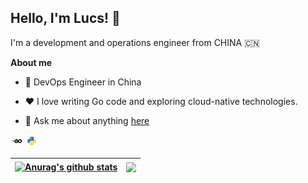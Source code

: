 ## Hello, I'm Lucs! 👋

I'm a development and operations engineer from CHINA 🇨🇳

**About me**

- 💼 DevOps Engineer in China

- ❤️ I love writing Go code and exploring cloud-native technologies.

- 💬 Ask me about anything [here](https://github.com/lucs-t/lucs-t/issues)

<code><img height="20" alt="go" src="https://raw.githubusercontent.com/github/explore/80688e429a7d4ef2fca1e82350fe8e3517d3494d/topics/go/go.png"></code>
<code><img height="20" alt="python" src="https://raw.githubusercontent.com/github/explore/80688e429a7d4ef2fca1e82350fe8e3517d3494d/topics/python/python.png"></code>


| <a href="https://github.com/anuraghazra/github-readme-stats"><img align="center" src="https://github-readme-stats.vercel.app/api?username=lucs-t&show_icons=true&include_all_commits=true&theme=buefy&hide_border=true" alt="Anurag's github stats" /></a> | <a href="https://github.com/anuraghazra/github-readme-stats"><img align="center" src="https://github-readme-stats.vercel.app/api/top-langs/?username=lucs-t&layout=compact&theme=buefy&hide_border=true" /></a> |
| ------------- | ------------- |